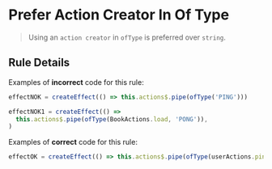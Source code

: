 # Prefer Action Creator In Of Type

> Using an `action creator` in `ofType` is preferred over `string`.

## Rule Details

Examples of **incorrect** code for this rule:

```ts
effectNOK = createEffect(() => this.actions$.pipe(ofType('PING')))

effectNOK1 = createEffect(() =>
  this.actions$.pipe(ofType(BookActions.load, 'PONG')),
)
```

Examples of **correct** code for this rule:

```ts
effectOK = createEffect(() => this.actions$.pipe(ofType(userActions.ping)))
```

